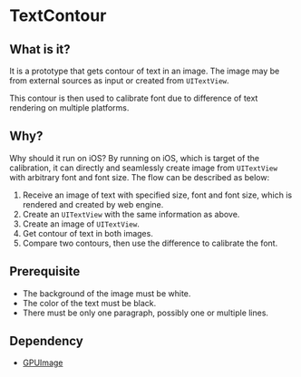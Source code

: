 TextContour
===========

## What is it?

It is a prototype that gets contour of text in an image. The image may be from external sources as input or created from `UITextView`.

This contour is then used to calibrate font due to difference of text rendering on multiple platforms.

## Why?

Why should it run on iOS? By running on iOS, which is target of the calibration, it can directly and seamlessly create image from `UITextView` with arbitrary font and font size. The flow can be described as below:

1. Receive an image of text with specified size, font and font size, which is rendered and created by web engine.
2. Create an `UITextView` with the same information as above.
3. Create an image of `UITextView`.
4. Get contour of text in both images.
5. Compare two contours, then use the difference to calibrate the font.

## Prerequisite

- The background of the image must be white.
- The color of the text must be black.
- There must be only one paragraph, possibly one or multiple lines.

## Dependency

- [GPUImage](https://github.com/BradLarson/GPUImage)